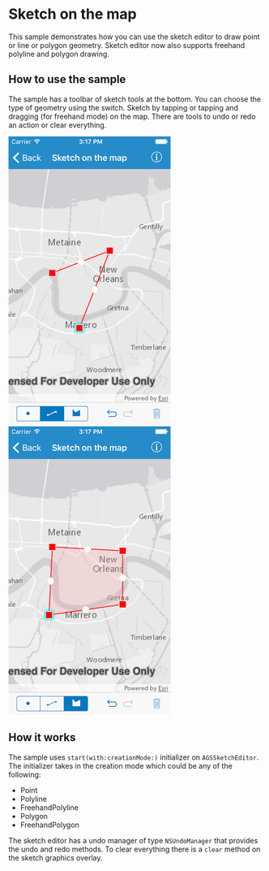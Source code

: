 # Sketch on the map

This sample demonstrates how you can use the sketch editor to draw point
or line or polygon geometry. Sketch editor now also supports freehand
polyline and polygon drawing.

## How to use the sample

The sample has a toolbar of sketch tools at the bottom. You can choose
the type of geometry using the switch. Sketch by tapping or tapping and
dragging (for freehand mode) on the map. There are tools to undo or redo
an action or clear everything.

![](image1.png) ![](image2.png)

## How it works

The sample uses `start(with:creationMode:)` initializer on
`AGSSketchEditor`. The initializer takes in the creation mode which
could be any of the following:

  - Point
  - Polyline
  - FreehandPolyline
  - Polygon
  - FreehandPolygon

The sketch editor has a undo manager of type `NSUndoManager` that
provides the undo and redo methods. To clear everything there is a
`clear` method on the sketch graphics overlay.
